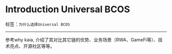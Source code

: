 # Introduction Universal BCOS

标签：``为什么选择Universal BCOS`` 

---

参考why kaia, 介绍了其对比其它链的优势、业务场景（RWA、GameFi等）、技术亮点、开源社区等等。